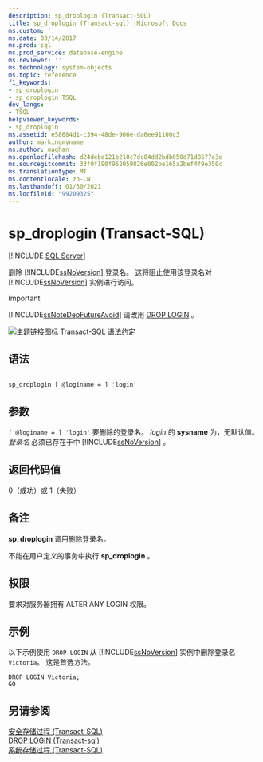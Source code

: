 ```yaml
---
description: sp_droplogin (Transact-SQL)
title: sp_droplogin (Transact-sql) |Microsoft Docs
ms.custom: ''
ms.date: 03/14/2017
ms.prod: sql
ms.prod_service: database-engine
ms.reviewer: ''
ms.technology: system-objects
ms.topic: reference
f1_keywords:
- sp_droplogin
- sp_droplogin_TSQL
dev_langs:
- TSQL
helpviewer_keywords:
- sp_droplogin
ms.assetid: e58684d1-c394-48de-906e-da6ee91100c3
author: markingmyname
ms.author: maghan
ms.openlocfilehash: d24deba121b218c7dc84dd2bdb050d71d8577e3e
ms.sourcegitcommit: 33f0f190f962059826e002be165a2bef4f9e350c
ms.translationtype: MT
ms.contentlocale: zh-CN
ms.lasthandoff: 01/30/2021
ms.locfileid: "99209325"
---
```

# <a name="sp_droplogin-transact-sql"></a>sp_droplogin (Transact-SQL)
[!INCLUDE [SQL Server](../../includes/applies-to-version/sqlserver.md)]

  删除 [!INCLUDE[ssNoVersion](../../includes/ssnoversion-md.md)] 登录名。 这将阻止使用该登录名对 [!INCLUDE[ssNoVersion](../../includes/ssnoversion-md.md)] 实例进行访问。  
  
> [!IMPORTANT]  
>  [!INCLUDE[ssNoteDepFutureAvoid](../../includes/ssnotedepfutureavoid-md.md)] 请改用 [DROP LOGIN](../../t-sql/statements/drop-login-transact-sql.md) 。  
  
 ![主题链接图标](../../database-engine/configure-windows/media/topic-link.gif "“主题链接”图标") [Transact-SQL 语法约定](../../t-sql/language-elements/transact-sql-syntax-conventions-transact-sql.md)  
  
## <a name="syntax"></a>语法  
  
```  
  
sp_droplogin [ @loginame = ] 'login'  
```  
  
## <a name="arguments"></a>参数  
`[ @loginame = ] 'login'` 要删除的登录名。 *login* 的 **sysname** 为，无默认值。 *登录名* 必须已存在于中 [!INCLUDE[ssNoVersion](../../includes/ssnoversion-md.md)] 。  
  
## <a name="return-code-values"></a>返回代码值  
 0（成功）或 1（失败）  
  
## <a name="remarks"></a>备注  
 **sp_droplogin** 调用删除登录名。  
  
 不能在用户定义的事务中执行 **sp_droplogin** 。  
  
## <a name="permissions"></a>权限  
 要求对服务器拥有 ALTER ANY LOGIN 权限。  
  
## <a name="examples"></a>示例  
 以下示例使用 `DROP LOGIN` 从 [!INCLUDE[ssNoVersion](../../includes/ssnoversion-md.md)] 实例中删除登录名 `Victoria`。 这是首选方法。  
  
```  
DROP LOGIN Victoria;  
GO  
```  
  
## <a name="see-also"></a>另请参阅  
 [安全存储过程 (Transact-SQL)](../../relational-databases/system-stored-procedures/security-stored-procedures-transact-sql.md)   
 [DROP LOGIN &#40;Transact-sql&#41;](../../t-sql/statements/drop-login-transact-sql.md)   
 [系统存储过程 (Transact-SQL)](../../relational-databases/system-stored-procedures/system-stored-procedures-transact-sql.md)  
  
  
